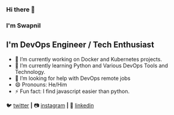 ### Hi there 👋
### I'm Swapnil 
## I'm DevOps Engineer / Tech Enthusiast


- 🔭 I’m currently working on Docker and Kubernetes projects.
- 🌱 I’m currently learning Python and Various DevOps Tools and Technology.
- 🤔 I’m looking for help with DevOps remote jobs
- 😄 Pronouns: He/Him
- ⚡ Fun fact: I find javascript easier than python.

🐦 [twitter][twitter] **|** 
📷 [instagram][instagram] **|** 
👔 [linkedin][linkedin]

[twitter]: https://twitter.com/Swapnil12381855
[instagram]: https://instagram.com/swapnilwadhankar_1999
[linkedin]: https://linkedin.com/in/swapnil-wadhankar-7751b1178


